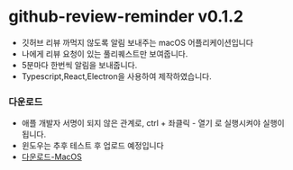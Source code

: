 # github-review-reminder v0.1.2

-   깃허브 리뷰 까먹지 않도록 알림 보내주는 macOS 어플리케이션입니다<br>
-   나에게 리뷰 요청이 있는 풀리퀘스트만 보여줍니다.<br>
-   5분마다 한번씩 알림을 보내줍니다.
-   Typescript,React,Electron을 사용하여 제작하였습니다.

### 다운로드

-   애플 개발자 서명이 되지 않은 관계로, ctrl + 좌클릭 - 열기 로 실행시켜야 실행이 됩니다.
-   윈도우는 추후 테스트 후 업로드 예정입니다
-   [다운로드-MacOS]

[다운로드-macos]: https://drive.google.com/file/d/1ldQQV4vBSs3ZUlff85KmAHfLB5Q07oTp/view?usp=sharing
